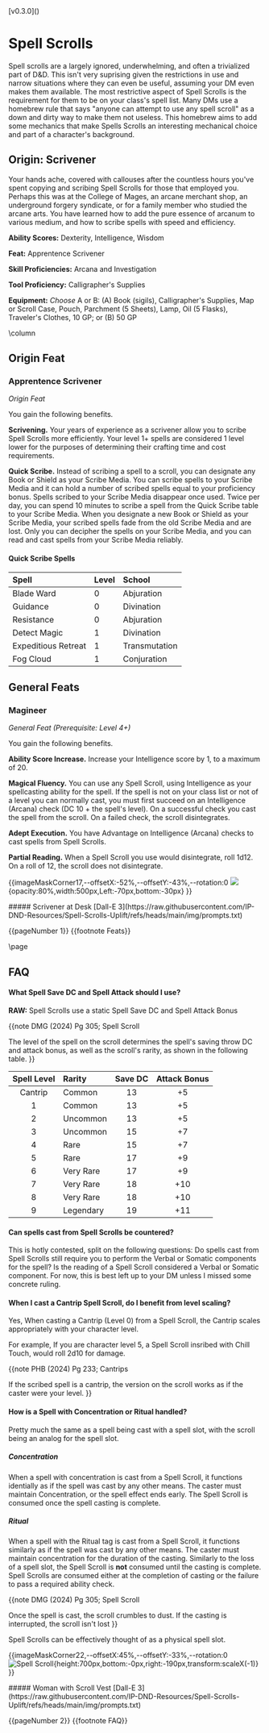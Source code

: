 <!-- https://homebrewery.naturalcrit.com/share/mbDqk114z0Bz -->

<div class='artist' style='top:30px;right:100px;'>
[v0.3.0]()
</div>

# Spell Scrolls
Spell scrolls are a largely ignored, underwhelming, and often a trivialized part of D&D. This isn't very suprising given the restrictions in use and narrow situations where they can even be useful, assuming your DM even makes them available. The most restrictive aspect of Spell Scrolls is the requirement for them to be on your class's spell list. Many DMs use a homebrew rule that says "anyone can attempt to use any spell scroll" as a down and dirty way to make them not useless. This homebrew aims to add some mechanics that make Spells Scrolls an interesting mechanical choice and part of a character's background.

## Origin: Scrivener
Your hands ache, covered with callouses after the countless hours you've spent copying and scribing Spell Scrolls for those that employed you. Perhaps this was at the College of Mages, an arcane merchant shop, an underground forgery syndicate, or for a family member who studied the arcane arts. You have learned how to add the pure essence of arcanum to various medium, and how to scribe spells with speed and efficiency.

**Ability Scores:** Dexterity, Intelligence, Wisdom

**Feat:** Apprentence Scrivener

**Skill Proficiencies:** Arcana and Investigation

**Tool Proficiency:** Calligrapher's Supplies

**Equipment:** *Choose* A or B: (A) Book (sigils), Calligrapher's Supplies, Map or Scroll Case, Pouch, Parchment (5 Sheets), Lamp, Oil (5 Flasks), Traveler's Clothes, 10 GP; or (B) 50 GP

\column

## Origin Feat
### Apprentence Scrivener

*Origin Feat*

You gain the following benefits.

**Scrivening.** Your years of experience as a scrivener allow you to scribe Spell Scrolls more efficiently. Your level 1+ spells are considered 1 level lower for the purposes of determining their crafting time and cost requirements.

**Quick Scribe.** Instead of scribing a spell to a scroll, you can designate any Book or Shield as your Scribe Media. You can scribe spells to your Scribe Media and it can hold a number of scribed spells equal to your proficiency bonus. Spells scribed to your Scribe Media disappear once used. Twice per day, you can spend 10 minutes to scribe a spell from the Quick Scribe table to your Scribe Media. When you designate a new Book or Shield as your Scribe Media, your scribed spells fade from the old Scribe Media and are lost. Only you can decipher the spells on your Scribe Media, and you can read and cast spells from your Scribe Media reliably.

#### Quick Scribe Spells
|Spell|Level|School|
|:---|:---|:---|
|Blade Ward|0|Abjuration|
|Guidance|0|Divination|
|Resistance|0|Abjuration|
|Detect Magic|1|Divination|
|Expeditious Retreat|1|Transmutation|
|Fog Cloud|1|Conjuration|

## General Feats
### Magineer

*General Feat (Prerequisite: Level 4+)*

You gain the following benefits.

**Ability Score Increase.** Increase your Intelligence score by 1, to a maximum of 20.

**Magical Fluency.** You can use any Spell Scroll, using Intelligence as your spellcasting ability for the spell. If the spell is not on your class list or not of a level you can normally cast, you must first succeed on an Intelligence (Arcana) check (DC 10 + the spell's level). On a successful check you cast the spell from the scroll. On a failed check, the scroll disintegrates.

**Adept Execution.** You have Advantage on Intelligence (Arcana) checks to cast spells from Spell Scrolls.

**Partial Reading.** When a Spell Scroll you use would disintegrate, roll 1d12. On a roll of 12, the scroll does not disintegrate.

{{imageMaskCorner17,--offsetX:-52%,--offsetY:-43%,--rotation:0
  ![](https://raw.githubusercontent.com/IP-DND-Resources/Spell-Scrolls-Uplift/refs/heads/main/img/ScrivenerAtDesk.png){opacity:80%,width:500px,Left:-70px,bottom:-30px}
}}
<!-- Use --offsetX to shift the mask left or right (can use cm instead of %)
     Use --offsetY to shift the mask up or down
     Use --rotation to set rotation angle in degrees. -->

<div class='artist' style='bottom:30px;right:300px;'>
##### Scrivener at Desk
[Dall-E 3](https://raw.githubusercontent.com/IP-DND-Resources/Spell-Scrolls-Uplift/refs/heads/main/img/prompts.txt)
</div>

{{pageNumber 1}}
{{footnote Feats}}

\page

## FAQ
#### What Spell Save DC and Spell Attack should I use?
**RAW:** Spell Scrolls use a static Spell Save DC and Spell Attack Bonus

{{note
DMG (2024) Pg 305; Spell Scroll

The level of the spell on the scroll determines the spell's saving throw DC and attack bonus, as well as the scroll's rarity, as shown in the following table.
}}

|Spell Level|Rarity|Save DC|Attack Bonus|
|:---:|:---|:---:|:---:|
|Cantrip|Common		|13|+5|
|1		|Common		  |13|+5|
|2		|Uncommon	  |13|+5|
|3		|Uncommon	  |15|+7|
|4		|Rare		    |15|+7|
|5		|Rare		    |17|+9|
|6		|Very Rare	|17|+9|
|7		|Very Rare	|18|+10|
|8		|Very Rare	|18|+10|
|9		|Legendary	|19|+11|

#### Can spells cast from Spell Scrolls be countered?
This is hotly contested, split on the following questions: Do spells cast from Spell Scrolls still require you to perform the Verbal or Somatic components for the spell? Is the reading of a Spell Scroll considered a Verbal or Somatic component. For now, this is best left up to your DM unless I missed some concrete ruling.

#### When I cast a Cantrip Spell Scroll, do I benefit from level scaling?
Yes, When casting a Cantrip (Level 0) from a Spell Scroll, the Cantrip scales appropriately with your character level.

For example, If you are character level 5, a Spell Scroll insribed with Chill Touch, would roll 2d10 for damage.

{{note
PHB (2024) Pg 233; Cantrips

If the scribed spell is a cantrip, the version on the scroll works as if the caster were your level.
}}


#### How is a Spell with Concentration or Ritual handled?
Pretty much the same as a spell being cast with a spell slot, with the scroll being an analog for the spell slot.

##### Concentration
When a spell with concentration is cast from a Spell Scroll, it functions identially as if the spell was cast by any other means. The caster must maintain Concentration, or the spell effect ends early. The Spell Scroll is consumed once the spell casting is complete.

##### Ritual
When a spell with the Ritual tag is cast from a Spell Scroll, it functions similarly as if the spell was cast by any other means. The caster must maintain concentration for the duration of the casting. Similarly to the loss of a spell slot, the Spell Scroll is **not** consumed until the casting is complete. Spell Scrolls are consumed either at the completion of casting or the failure to pass a required ability check.

{{note
DMG (2024) Pg 305; Spell Scroll

Once the spell is cast, the scroll crumbles to dust. If the casting is interrupted, the scroll isn't lost
}}

Spell Scrolls can be effectively thought of as a physical spell slot.


{{imageMaskCorner22,--offsetX:45%,--offsetY:-33%,--rotation:0
  ![Spell Scroll](https://raw.githubusercontent.com/IP-DND-Resources/Spell-Scrolls-Uplift/refs/heads/main/img/WomanWithScrollVest.png){height:700px,bottom:-0px,right:-190px,transform:scaleX(-1)}
}}
<!-- Use --offsetX to shift the mask left or right (can use cm instead of %)
     Use --offsetY to shift the mask up or down
     Use --rotation to set rotation angle in degrees. -->

<div class='artist' style='bottom:30px;right:300px;'>
##### Woman with Scroll Vest
[Dall-E 3](https://raw.githubusercontent.com/IP-DND-Resources/Spell-Scrolls-Uplift/refs/heads/main/img/prompts.txt)
</div>

{{pageNumber 2}}
{{footnote FAQ}}
